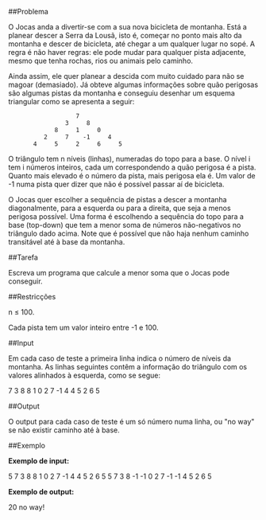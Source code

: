 ##Problema

O Jocas anda a divertir-se com a sua nova bicicleta de montanha. Está a planear descer a Serra da Lousã, isto é, começar no ponto mais alto da montanha e descer de bicicleta, até chegar a um qualquer lugar no sopé. A regra é não haver regras: ele pode mudar para qualquer pista adjacente, mesmo que tenha rochas, rios ou animais pelo caminho.

Ainda assim, ele quer planear a descida com muito cuidado para não se magoar (demasiado). Já obteve algumas informações sobre quão perigosas são algumas pistas da montanha e conseguiu desenhar um esquema triangular como se apresenta a seguir:

                       7
                    3     8
                 8     1     0
              2     7    -1     4
           4     5     2     6     5

O triângulo tem n níveis (linhas), numeradas do topo para a base. O nível i tem i números inteiros, cada um correspondendo a quão perigosa é a pista. Quanto mais elevado é o número da pista, mais perigosa ela é. Um valor de -1 numa pista quer dizer que não é possível passar aí de bicicleta.

O Jocas quer escolher a sequência de pistas a descer a montanha diagonalmente, para a esquerda ou para a direita, que seja a menos perigosa possível. Uma forma é escolhendo a sequência do topo para a base (top-down) que tem a menor soma de números não-negativos no triângulo dado acima. Note que é possível que não haja nenhum caminho transitável até à base da montanha.


##Tarefa

Escreva um programa que calcule a menor soma que o Jocas pode conseguir.

##Restricções

n ≤ 100.

Cada pista tem um valor inteiro entre -1 e 100.


##Input

Em cada caso de teste a primeira linha indica o número de níveis da montanha. As linhas seguintes contêm a informação do triângulo com os valores alinhados à esquerda, como se segue:

7
3 8
8 1 0 
2 7 -1 4
4 5 2 6 5

##Output

O output para cada caso de teste é um só número numa linha, ou "no way" se não existir caminho até à base.


##Exemplo

**Exemplo de input:**

5
7
3 8
8 1 0 
2 7 -1 4
4 5 2 6 5
5
7
3 8
-1 -1 0
2 7 -1 -1
4 5 2 6 5

**Exemplo de output:**

20
no way!